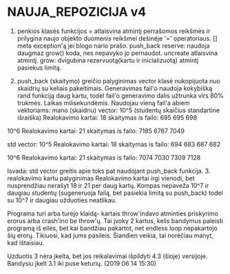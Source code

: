 ﻿# NAUJA_REPOZICIJA v4
1. penkios klasės funkcijos
= atlaisvina atmintį perrašomos reikšmės ir prilygina naujo objekto duomenis reikšmei
dešinėje '=' operatoriaus.
[] meta exception'ą jei blogo nario prašo.
push_back
reserve: naudoja daugmaz grow() koda, nes nepavyko jo pernaudot.
uncreate atlaisvina atmintį.
grow: dvigubina rezervuotą(kartu ir inicializuotą) atmintį pasiekus limitą.

2. push_back (skaitymo) greičio palyginimas
vector klasė nukopijuota nuo skaidrių su keliais pakeitimais.
Generavimas fail'o naudoja kokybišką rand funkciją daug kartu, todel
fail'o generavimo dalis užtrunka virs 80% trukmės. Laikas milisekundėmis.
Naudojau vieną fail'a abiem vektoriams:
mano (skaidriu) vector:
 10^5 (studentų skaičius standartine išraiška)
 Realokavimo kartai: 18
 skaitymas is failo: 695 695 698

 10^6
 Realokavimo kartai: 21 
 skaitymas is failo: 7185 6767 7049

std vector:
 10^5
 Realokavimo kartai: 18
 skaitymas is failo: 694 683 687 682

 10^6
 Realokavimo kartai: 21
 skaitymas is failo: 7074 7030 7309 7128

Isvada: std vector greitis apie toks pat naudojant push_back funkcija.
3. realokavimo kartu palyginimas
Realokavimo kartai irgi vienodi, bet nusprendžiau nerašyt 18 ir 21 per daug kartų.
Kompas nepaveža 10^7 ir daugiau studentų (sugeneruoja failą, bet pasiekia limitą su push_back)
todel su 10^7 ir daugiau užduoties neatlikau.
 
Programa turi arba turėjo klaidą- kartais throw'indavo atminties priskyrimo erorus arba crash'ino be throw'ų. 
Tai įvoky 2 kartus, kelis bandymus paleisti programą iš eilės, bet kai bandžiau pakartot, net endless loop
nepakartojo šių erorų. Tikiuosi, kad jums pasileis. Šiandien veikia, tai norėčiau manyt, kad ištaisiau.

Uzduotis 3 nėra įkelta, bet jos reikalavimai išpildyti 4.3 (šioje) versijoje. Bandysiu įkelt 3.1 iki puse keturių. (2019 06 14 15:30)
